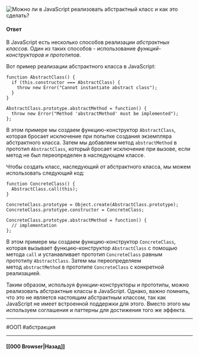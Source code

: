 ![Можно ли в JavaScript реализовать абстрактный класс и как это сделать?](https://youtu.be/Sw4BlFLj2dg?t=31)

#### Ответ

В JavaScript есть несколько способов реализации *абстрактных классов*. Один из таких способов - использование *функций-конструкторов и прототипов*.

Вот пример реализации абстрактного класса в JavaScript:

```
function AbstractClass() {
  if (this.constructor === AbstractClass) {
    throw new Error("Cannot instantiate abstract class");
  }
}

AbstractClass.prototype.abstractMethod = function() {
  throw new Error("Method 'abstractMethod' must be implemented");
};
```

В этом примере мы создаем функцию-конструктор `AbstractClass`, которая бросает исключение при попытке создания экземпляра абстрактного класса. Затем мы добавляем метод `abstractMethod` в прототип `AbstractClass`, который бросает исключение при вызове, если метод не был переопределен в наследующем классе.

Чтобы создать класс, наследующий от абстрактного класса, мы можем использовать следующий код:

```
function ConcreteClass() {
  AbstractClass.call(this);
}

ConcreteClass.prototype = Object.create(AbstractClass.prototype);
ConcreteClass.prototype.constructor = ConcreteClass;

ConcreteClass.prototype.abstractMethod = function() {
  // implementation
};
```

В этом примере мы создаем функцию-конструктор `ConcreteClass`, которая вызывает функцию-конструктор `AbstractClass` с помощью метода `call` и устанавливает прототип `ConcreteClass` равным прототипу `AbstractClass`. Затем мы переопределяем метод `abstractMethod` в прототипе `ConcreteClass` с конкретной реализацией.

Таким образом, используя функции-конструкторы и прототипы, можно реализовать абстрактные классы в JavaScript. Однако, важно помнить, что это не является настоящим абстрактным классом, так как JavaScript не имеет встроенной поддержки для этого. Вместо этого мы используем соглашения и паттерны для достижения того же эффекта.

___
#ООП #абстракция

___

#### [[000 Browser|Назад]]
